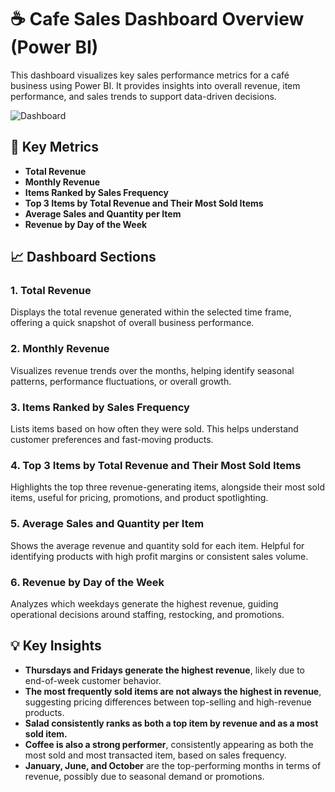 # ☕ Cafe Sales Dashboard Overview (Power BI)

This dashboard visualizes key sales performance metrics for a café business using Power BI. It provides insights into overall revenue, item performance, and sales trends to support data-driven decisions.

![Dashboard]([/cafe_sales_dashboard_overview.png](https://github.com/FeaInGithub/data-analysis/blob/main/powerbi/cafe_sales/cafe_sales_dashboard_overview.png))


## 📌 Key Metrics
- **Total Revenue**
- **Monthly Revenue**
- **Items Ranked by Sales Frequency**
- **Top 3 Items by Total Revenue and Their Most Sold Items**
- **Average Sales and Quantity per Item**
- **Revenue by Day of the Week**

## 📈 Dashboard Sections

### 1. Total Revenue  
Displays the total revenue generated within the selected time frame, offering a quick snapshot of overall business performance.

### 2. Monthly Revenue  
Visualizes revenue trends over the months, helping identify seasonal patterns, performance fluctuations, or overall growth.

### 3. Items Ranked by Sales Frequency  
Lists items based on how often they were sold. This helps understand customer preferences and fast-moving products.

### 4. Top 3 Items by Total Revenue and Their Most Sold Items
Highlights the top three revenue-generating items, alongside their most sold items, useful for pricing, promotions, and product spotlighting.

### 5. Average Sales and Quantity per Item  
Shows the average revenue and quantity sold for each item. Helpful for identifying products with high profit margins or consistent sales volume.

### 6. Revenue by Day of the Week  
Analyzes which weekdays generate the highest revenue, guiding operational decisions around staffing, restocking, and promotions.

## 💡 Key Insights

- **Thursdays and Fridays generate the highest revenue**, likely due to end-of-week customer behavior.
- **The most frequently sold items are not always the highest in revenue**, suggesting pricing differences between top-selling and high-revenue products.
- **Salad consistently ranks as both a top item by revenue and as a most sold item.**
- **Coffee is also a strong performer**, consistently appearing as both the most sold and most transacted item, based on sales frequency.
- **January, June, and October** are the top-performing months in terms of revenue, possibly due to seasonal demand or promotions.
